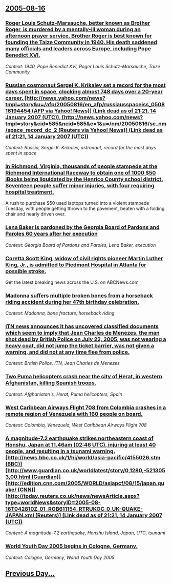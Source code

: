 ## [2005-08-16](/news/2005/08/16/index.md)

### [ Roger Louis Schutz-Marsauche, better known as Brother Roger, is murdered by a mentally-ill woman during an afternoon prayer service. Brother Roger is best known for founding the Taize Community in 1940. His death saddened many officials and leaders across Europe, including Pope Benedict XVI. ](/news/2005/08/16/roger-louis-schutz-marsauche-better-known-as-brother-roger-is-murdered-by-a-mentally-ill-woman-during-an-afternoon-prayer-service-brothe.md)
_Context: 1940, Pope Benedict XVI, Roger Louis Schutz-Marsauche, Taize Community_

### [ Russian cosmonaut Sergei K. Krikalev set a record for the most days spent in space, clocking almost 748 days over a 20-year career. [http://news.yahoo.com/news?tmpl=story&u=/afp/20050816/en_afp/russiausspaceiss_050816194454 (AFP via Yahoo! News)] (Link dead as of 21:21, 14 January 2007 (UTC)), [http://news.yahoo.com/news?tmpl=story&cid=585&ncid=585&e=1&u=/nm/20050816/sc_nm/space_record_dc_2 (Reuters via Yahoo! News)] (Link dead as of 21:21, 14 January 2007 (UTC))](/news/2005/08/16/russian-cosmonaut-sergei-k-krikalev-set-a-record-for-the-most-days-spent-in-space-clocking-almost-748-days-over-a-20-year-career-http.md)
_Context: Russia, Sergei K. Krikalev, astronaut, record for the most days spent in space_

### [ In Richmond, Virginia, thousands of people stampede at the Richmond International Raceway to obtain one of 1000 $50 iBooks being liquidated by the Henrico County school district. Seventeen people suffer minor injuries, with four requiring hospital treatment. ](/news/2005/08/16/in-richmond-virginia-thousands-of-people-stampede-at-the-richmond-international-raceway-to-obtain-one-of-1000-50-ibooks-being-liquidated.md)
A rush to purchase $50 used laptops turned into a violent stampede Tuesday, with people getting thrown to the pavement, beaten with a folding chair and nearly driven over. 

### [ Lena Baker is pardoned by the Georgia Board of Pardons and Paroles 60 years after her execution ](/news/2005/08/16/lena-baker-is-pardoned-by-the-georgia-board-of-pardons-and-paroles-60-years-after-her-execution.md)
_Context: Georgia Board of Pardons and Paroles, Lena Baker, execution_

### [ Coretta Scott King, widow of civil rights pioneer Martin Luther King, Jr., is admitted to Piedmont Hospital in Atlanta for possible stroke. ](/news/2005/08/16/coretta-scott-king-widow-of-civil-rights-pioneer-martin-luther-king-jr-is-admitted-to-piedmont-hospital-in-atlanta-for-possible-stroke.md)
Get the latest breaking news across the U.S. on ABCNews.com

### [ Madonna suffers multiple broken bones from a horseback riding accident during her 47th birthday celebration. ](/news/2005/08/16/madonna-suffers-multiple-broken-bones-from-a-horseback-riding-accident-during-her-47th-birthday-celebration.md)
_Context: Madonna, bone fracture, horseback riding_

### [ ITN news announces it has uncovered classified documents which seem to imply that Jean Charles de Menezes, the man shot dead by British Police on July 22, 2005, was not wearing a heavy coat, did not jump the ticket barrier, was not given a warning, and did not at any time flee from police. ](/news/2005/08/16/itn-news-announces-it-has-uncovered-classified-documents-which-seem-to-imply-that-jean-charles-de-menezes-the-man-shot-dead-by-british-pol.md)
_Context: British Police, ITN, Jean Charles de Menezes_

### [ Two Puma helicopters crash near the city of Herat, in western Afghanistan, killing Spanish troops. ](/news/2005/08/16/two-puma-helicopters-crash-near-the-city-of-herat-in-western-afghanistan-killing-spanish-troops.md)
_Context: Afghanistan's, Herat, Puma helicopters, Spain_

### [ West Caribbean Airways Flight 708 from Colombia crashes in a remote region of Venezuela with 160 people on board. ](/news/2005/08/16/west-caribbean-airways-flight-708-from-colombia-crashes-in-a-remote-region-of-venezuela-with-160-people-on-board.md)
_Context: Colombia, Venezuela, West Caribbean Airways Flight 708_

### [ A magnitude-7.2 earthquake strikes northeastern coast of Honshu, Japan at 11.46am (02:46 UTC), injuring at least 40 people, and resulting in a tsunami warning. [http://news.bbc.co.uk/1/hi/world/asia-pacific/4155026.stm (BBC)] [http://www.guardian.co.uk/worldlatest/story/0,1280,-5213053,00.html (Guardian)] [http://edition.cnn.com/2005/WORLD/asiapcf/08/15/japan.quake/ (CNN)] [http://today.reuters.co.uk/news/newsArticle.aspx?type=worldNews&storyID=2005-08-16T042810Z_01_ROB611154_RTRUKOC_0_UK-QUAKE-JAPAN.xml (Reuters)] (Link dead as of 21:21, 14 January 2007 (UTC))](/news/2005/08/16/a-magnitude-7-2-earthquake-strikes-northeastern-coast-of-honsha-japan-at-11-46am-02-46-utc-injuring-at-least-40-people-and-resulting.md)
_Context: A magnitude-7.2 earthquake, Honshu Island, Japan, UTC, tsunami_

### [ World Youth Day 2005 begins in Cologne, Germany. ](/news/2005/08/16/world-youth-day-2005-begins-in-cologne-germany.md)
_Context: Cologne, Germany, World Youth Day 2005_

## [Previous Day...](/news/2005/08/15/index.md)

